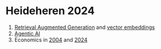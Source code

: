 # Heideheren 2024

1. [Retrieval Augmented Generation](https://chatgpt.com/gpts/editor/g-KggKQZmrD) and [vector embeddings](https://colab.research.google.com/drive/1BoRkb_tL-hFQ6MHMggBjX-xrAM-GOyfO)
2. [Agentic AI](https://github.com/businessdatasolutions/crewAI-examples)
3. Economics in [2004](https://datadrivendecisions.github.io/marketcap/world2004.html) and [2024](https://datadrivendecisions.github.io/marketcap/)
